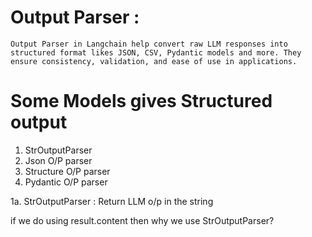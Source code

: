 # Output Parser : 
```
Output Parser in Langchain help convert raw LLM responses into structured format likes JSON, CSV, Pydantic models and more. They ensure consistency, validation, and ease of use in applications.
```

# Some Models gives Structured output 
1. StrOutputParser
2. Json O/P parser
3. Structure O/P parser
4. Pydantic O/P parser


1a. StrOutputParser : Return LLM o/p in the string

if we do using result.content then why we use StrOutputParser?


